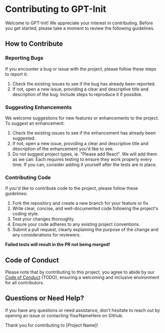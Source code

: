 # Contributing to GPT-Init

Welcome to GPT-Init! We appreciate your interest in contributing. Before you get started, please take a moment to review the following guidelines.

## How to Contribute

### Reporting Bugs

If you encounter a bug or issue with the project, please follow these steps to report it:

1. Check the existing issues to see if the bug has already been reported.
2. If not, open a new issue, providing a clear and descriptive title and description of the bug. Include steps to reproduce it if possible.

### Suggesting Enhancements

We welcome suggestions for new features or enhancements to the project. To suggest an enhancement:

1. Check the existing issues to see if the enhancement has already been suggested.
2. If not, open a new issue, providing a clear and descriptive title and description of the enhancement you'd like to see.
3. Do not suggest project types, ie. "Please add React". We will add them as we can. Each requires testing to ensure they work properly every time. If you can, consider adding it yourself after the tests are in place.

### Contributing Code

If you'd like to contribute code to the project, please follow these guidelines:

1. Fork the repository and create a new branch for your feature or fix.
2. Write clear, concise, and well-documented code following the project's coding style.
3. Test your changes thoroughly.
4. Ensure your code adheres to any existing project conventions.
5. Submit a pull request, clearly explaining the purpose of the change and any considerations for reviewers.

**Failed tests will result in the PR not being merged!**

## Code of Conduct

Please note that by contributing to this project, you agree to abide by our [Code of Conduct](link/to/code/of/conduct) (TODO), ensuring a welcoming and inclusive environment for all contributors.

## Questions or Need Help?

If you have any questions or need assistance, don't hesitate to reach out by opening an issue or contacting YourNameHere on Github.

Thank you for contributing to [Project Name]!
